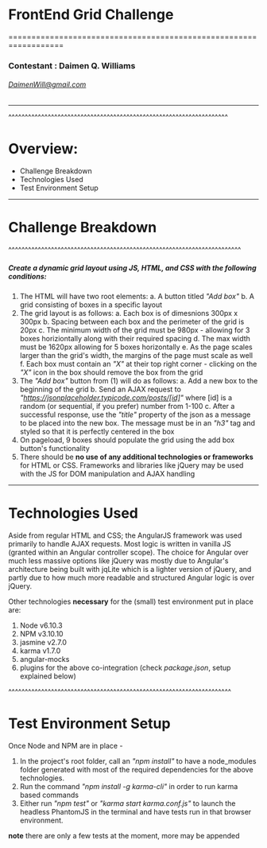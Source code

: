 # FrontEnd Grid Challenge
==================================================================

### Contestant : Daimen Q. Williams
###### [DaimenWill@gmail.com](mailto:DaimenWill@gmail.com)

---
^^^^^^^^^^^^^^^^^^^^^^^^^^^^^^^^^^^^^^^^^^^^^^^^^^^^^^^^^^^^^^^^^^^

# Overview:
  * Challenge Breakdown
  * Technologies Used
  * Test Environment Setup
------

# Challenge Breakdown
^^^^^^^^^^^^^^^^^^^^^^^^^^^^^^^^^^^^^^^^^^^^^^^^^^^^^^^^^^^^^^^^^^^^^^^
##### Create a dynamic grid layout using JS, HTML, and CSS with the following conditions:
  1. The HTML will have two root elements:
        a. A button titled _"Add box"_
        b. A grid consisting of boxes in a specific layout
  2. The grid layout is as follows:
        a. Each box is of dimesnions 300px x 300px
        b. Spacing between each box and the perimeter of the grid is 20px
        c. The minimum width of the grid must be 980px - allowing for 3 boxes horiziontally along with their required spacing
        d. The max width must be 1620px allowing for 5 boxes horizontally
        e. As the page scales larger than the grid's width, the margins of the page must scale as well
        f. Each box must contain an _"X"_ at their top right corner - clicking on the _"X"_ icon in the box should remove the box from the grid
  3. The _"Add box"_ button from (1) will do as follows:
        a. Add a new box to the beginning of the grid
        b. Send an AJAX request to                                                            _"https://jsonplaceholder.typicode.com/posts/[id]"_
            where [id] is a random (or sequential, if you prefer) number from 1-100
        c. After a successful response, use the _"title"_ property of the json as a message to be placed into the new box. The message must be in an _"h3"_ tag and styled so that it is perfectly centered in the box
  4. On pageload, 9 boxes should populate the grid using the add box button's functionality
  5. There should be **no use of any additional technologies or frameworks** for HTML or CSS. Frameworks and libraries like jQuery may be used with the JS for DOM manipulation and AJAX handling

-------


# Technologies Used

Aside from regular HTML and CSS; the AngularJS framework was used primarily to handle AJAX requests. Most logic is written in vanilla JS (granted within an Angular controller scope). The choice for Angular over much less massive options like jQuery was mostly due to Angular's architecture being built with jqLite which is a lighter version of jQuery, and partly due to how much more readable and structured Angular logic is over jQuery.

Other technologies **necessary** for the (small) test environment put in place are:
  1. Node v6.10.3
  2. NPM v3.10.10
  3. jasmine v2.7.0
  4. karma v1.7.0
  5. angular-mocks
  6. plugins for the above co-integration (check _package.json_, setup explained below)

^^^^^^^^^^^^^^^^^^^^^^^^^^^^^^^^^^^^^^^^^^^^^^^^^^^^^^^^^^^^^^^^^^^^

# Test Environment Setup

Once Node and NPM are in place -
  1. In the project's root folder, call an _"npm install"_ to have a node_modules folder generated with most of the required dependencies for the above technologies.
  2. Run the command _"npm install -g karma-cli"_ in order to run karma based commands  
  3. Either run _"npm test"_ or _"karma start karma.conf.js"_ to launch the headless PhantomJS in the terminal and have tests run in that browser environment. 

**note** there are only a few tests at the moment, more may be appended
